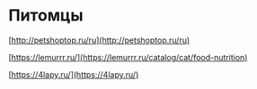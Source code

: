 # Питомцы

[http://petshoptop.ru/ru](http://petshoptop.ru/ru)

[https://lemurrr.ru/](https://lemurrr.ru/catalog/cat/food-nutrition)

[https://4lapy.ru/](https://4lapy.ru/)